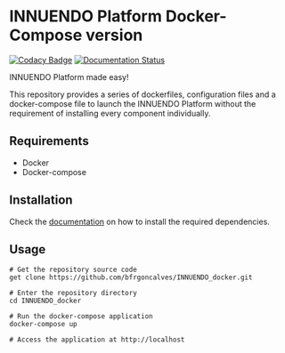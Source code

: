 # INNUENDO Platform Docker-Compose version

[![Codacy Badge](https://api.codacy.com/project/badge/Grade/bc6845f572614778b451b5dbb76a3591)](https://app.codacy.com/app/bfrgoncalves/INNUENDO_docker?utm_source=github.com&utm_medium=referral&utm_content=bfrgoncalves/INNUENDO_docker&utm_campaign=Badge_Grade_Dashboard)
[![Documentation Status](https://readthedocs.org/projects/innuendo/badge/?version=latest)](https://innuendo.readthedocs.io/en/latest/?badge=latest)

INNUENDO Platform made easy!

This repository provides a series of dockerfiles, configuration files and a docker-compose file
to launch the INNUENDO Platform without the requirement of installing every 
component individually.

## Requirements

* Docker
* Docker-compose

## Installation

Check the [documentation](https://innuendo.readthedocs.io/en/latest/docker-compose/docker-compose.html#running-the-innuendo-platform) on how to install the required dependencies.

## Usage

```
# Get the repository source code
get clone https://github.com/bfrgoncalves/INNUENDO_docker.git

# Enter the repository directory
cd INNUENDO_docker

# Run the docker-compose application
docker-compose up

# Access the application at http://localhost
```
